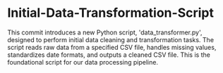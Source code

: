 # Initial-Data-Transformation-Script
This commit introduces a new Python script, 'data_transformer.py', designed to perform initial data cleaning and transformation tasks. The script reads raw data from a specified CSV file, handles missing values, standardizes date formats, and outputs a cleaned CSV file. This is the foundational script for our data processing pipeline.

